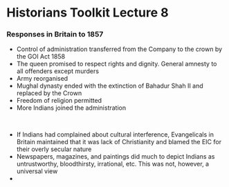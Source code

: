 # Historians Toolkit Lecture 8


### Responses in Britain to 1857

- Control of administration transferred from the Company to the crown by the GOI Act 1858
- The queen promised to respect rights and dignity. General amnesty to all offenders except murders
- Army reorganised
- Mughal dynasty ended with the extinction of Bahadur Shah II and replaced by the Crown
- Freedom of religion permitted
- More Indians joined the administration

</br>

- If Indians had complained about cultural interference, Evangelicals in Britain maintained that it was lack of Christianity and blamed the EIC for their overly secular nature
- Newspapers, magazines, and paintings did much to depict Indians as untrustworthy, bloodthirsty, irrational, etc. This was not, however, a universal view
- 